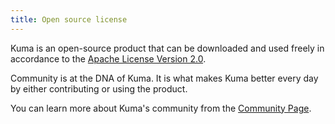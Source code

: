 ```yaml
---
title: Open source license
---
```


Kuma is an open-source product that can be downloaded and used freely in accordance to the [Apache License Version 2.0](https://github.com/kumahq/kuma/blob/master/LICENSE).

Community is at the DNA of Kuma. It is what makes Kuma better every day by either contributing or using the product.

You can learn more about Kuma's community from the [Community Page](/community).
